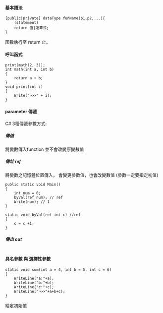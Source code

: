 
#### 基本語法
```
[public|private] dataType funName(p1,p2,...){
    (statement)
    return 值|運算式;
}
```
函數執行至 return 止。

#### 呼叫函式

```
print(math(2, 3));
int math(int a, int b)
{
    return a + b;
}
void print(int i)
{
    Write(">>>" + i);
}
```
#### parameter 傳遞
C# 3種傳遞參數方式:
##### 傳值
將變數傳入function
並不會改變原變數值

##### 傳址 ref
將變數之記憶體位置傳入，
會變更參數值，也會改變數值
(參數一定要指定初值)
```
public static void Main()
{            
    int num = 0;
    byVal(ref num); // ref
    Write(num); // 1
}

static void byVal(ref int c) //ref
{
    c = c +1;
}
```

##### 傳出 out

```

```

#### 具名參數 與 選擇性參數
```
static void sum(int a = 4, int b = 5, int c = 6)
{
    WriteLine("a:"+a);
    WriteLine("b:"+b);
    WriteLine("c:"+c);
    WriteLine(">>>"+a+b+c);
}
```
給定初始值



